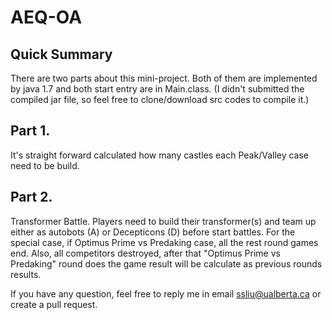 # AEQ-OA
## Quick Summary
There are two parts about this mini-project. Both of them are implemented by java 1.7 and both start entry are in Main.class.
(I didn't submitted the compiled jar file, so feel free to clone/download src codes to compile it.)

## Part 1.
It's straight forward calculated how many castles each Peak/Valley case need to be build.

## Part 2.
Transformer Battle.
Players need to build their transformer(s) and team up either as autobots (A) or Decepticons (D) before start battles.
For the special case, if Optimus Prime vs Predaking case, all the rest round games end. Also, all competitors destroyed, after that "Optimus Prime vs Predaking" round does the game result will be calculate as previous rounds results.

If you have any question, feel free to reply me in email ssliu@ualberta.ca or create a pull request.
